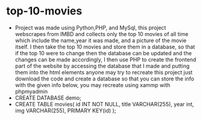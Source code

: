 # top-10-movies
- Project was made using Python,PHP, and MySql, this project webscrapes from IMBD and collects only the top 10 movies of all time which include the name,year it was made, and a picture of the movie itself. I then take the top 10 movies and store them in a database, so that if the top 10 were to change then the database can be updated and the changes can be made accordingly, I then use PHP to create the frontend part of the website by accessing the database that I made and putting them into the html elements
anyone may try to recreate this project just download the code and create a database so that you can store the info with the given info below, you may recreate using xammp with phpmyadmin
- CREATE DATABASE demo;
- CREATE TABLE movies(
	id INT NOT NULL,
	title VARCHAR(255),
	year int,
	img VARCHAR(255),
	PRIMARY KEY(id)
);
